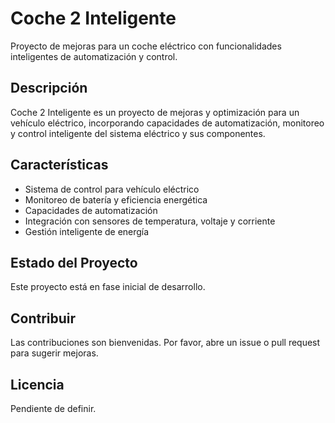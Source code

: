 # Coche 2 Inteligente

Proyecto de mejoras para un coche eléctrico con funcionalidades inteligentes de automatización y control.

## Descripción

Coche 2 Inteligente es un proyecto de mejoras y optimización para un vehículo eléctrico, incorporando capacidades de automatización, monitoreo y control inteligente del sistema eléctrico y sus componentes.

## Características

- Sistema de control para vehículo eléctrico
- Monitoreo de batería y eficiencia energética
- Capacidades de automatización
- Integración con sensores de temperatura, voltaje y corriente
- Gestión inteligente de energía

## Estado del Proyecto

Este proyecto está en fase inicial de desarrollo.

## Contribuir

Las contribuciones son bienvenidas. Por favor, abre un issue o pull request para sugerir mejoras.

## Licencia

Pendiente de definir.
